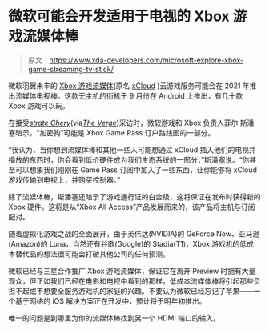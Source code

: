 # 微软可能会开发适用于电视的 Xbox 游戏流媒体棒

> 原文：<https://www.xda-developers.com/microsoft-explore-xbox-game-streaming-tv-stick/>

微软羽翼未丰的 [Xbox 游戏流媒体](https://www.xda-developers.com/xbox-game-streaming-android-list-of-games-you-can-play/)(原名 [xCloud](https://www.xda-developers.com/microsoft-project-xcloud-cloud-gaming-service-september/) )云游戏服务可能会在 2021 年推出流媒体电视棒。这款无主机的街机于 9 月份在 Android 上推出，有几十款 Xbox 游戏可以玩。

在接受[*strate Chery*](https://stratechery.com/2020/an-interview-microsoft-executive-vice-president-of-gaming-phil-spencer/)(via[*The Verge*](https://www.theverge.com/2020/10/23/21529925/xbox-tv-streaming-stick-xcloud-cloud-gaming-phil-spencer-interview))采访时，微软游戏和 Xbox 负责人菲尔·斯潘塞暗示，“加密狗”可能是 Xbox Game Pass 订户路线图的一部分。

“我认为，当你想到流媒体棒和其他一些人可能想通过 xCloud 插入他们的电视并播放的东西时，你会看到低价硬件成为我们生态系统的一部分，”斯潘塞说。“你甚至可以想象我们刚刚在 Game Pass 订阅中加入了一些东西，让你能够将 xCloud 游戏传输到电视上，并购买控制器。”

除了流媒体棒，斯潘塞还暗示了游戏通行证的白金级，这将保证在发布时获得新的 Xbox 硬件。这将是从“Xbox All Access”产品发展而来的，该产品将主机与订阅配对。

随着虚拟化游戏之战的全面展开，由于英伟达(NVIDIA)的 GeForce Now、亚马逊(Amazon)的 Luna，当然还有谷歌(Google)的 Stadia(T1)，Xbox 游戏机的低成本替代品的想法很可能会打破其他公司的任何预测。

微软已经与三星合作推广 Xbox 游戏流媒体，保证它在离开 Preview 时拥有大量观众，但正如我们已经在电影和电视中看到的那样，低成本流媒体棒将引起那些负担不起或不想要全服务游戏机的家庭的兴趣。不要认为微软已经忘记了苹果——一个基于网络的 iOS 解决方案正在开发中，预计将于明年初推出。

唯一的问题是到哪里为你的流媒体棒找到另一个 HDMI 端口的输入。